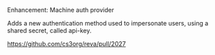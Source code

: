 Enhancement: Machine auth provider

Adds a new authentication method used to impersonate users,
using a shared secret, called api-key.


https://github.com/cs3org/reva/pull/2027
